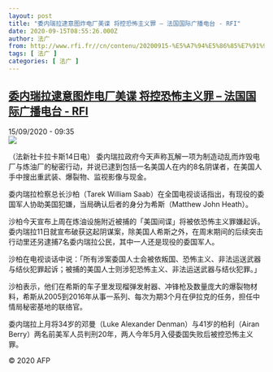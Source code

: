 ```yaml
---
layout: post
title: "委内瑞拉逮意图炸电厂美谍 将控恐怖主义罪 – 法国国际广播电台 - RFI"
date: 2020-09-15T08:55:26.000Z
author: 法广
from: http://www.rfi.fr//cn/contenu/20200915-%E5%A7%94%E5%86%85%E7%91%9E%E6%8B%89%E9%80%AE%E6%84%8F%E5%9B%BE%E7%82%B8%E7%94%B5%E5%8E%82%E7%BE%8E%E8%B0%8D-%E5%B0%86%E6%8E%A7%E6%81%90%E6%80%96%E4%B8%BB%E4%B9%89%E7%BD%AA
tags: [ 法广 ]
categories: [ 法广 ]
---
```

<!--1600160126000-->
[委内瑞拉逮意图炸电厂美谍 将控恐怖主义罪 – 法国国际广播电台 - RFI](http://www.rfi.fr//cn/contenu/20200915-%E5%A7%94%E5%86%85%E7%91%9E%E6%8B%89%E9%80%AE%E6%84%8F%E5%9B%BE%E7%82%B8%E7%94%B5%E5%8E%82%E7%BE%8E%E8%B0%8D-%E5%B0%86%E6%8E%A7%E6%81%90%E6%80%96%E4%B8%BB%E4%B9%89%E7%BD%AA)
------

<div>
<div>15/09/2020 - 09:35</div><img src="https://s.rfi.fr/media/display/d668b9d6-f729-11ea-88c8-005056a98db9/w:310/p:16x9/int0008b.200915153502.jpg"><div class="t-content__body u-clearfix"><p>（法新社卡拉卡斯14日电）    委内瑞拉政府今天声称瓦解一项为制造动乱而炸毁电厂与炼油厂的秘密行动，并说已逮到包括一名美国人在内的8名阴谋者，在美国人手中搜出重武装、爆裂物、监视影像与现金。</p><p>    委内瑞拉检察总长沙柏（Tarek William Saab）在全国电视谈话指出，有现役的委国军人协助美国犯嫌，当局确认后者的身分为希斯（Matthew John Heath）。</p><p>    沙柏今天宣布上周在炼油设施附近被捕的「美国间谍」将被依恐怖主义罪嫌起诉。委内瑞拉11日就宣布破获这起阴谋案，除美国人希斯之外，在周末期间的后续突击行动里还另逮捕7名委内瑞拉公民，其中一人还是现役的委国军人。</p><p>    沙柏在电视谈话中说：「所有涉案委国人士会被依叛国、恐怖主义、非法运送武器与结伙犯罪起诉；被捕的美国人士则涉犯恐怖主义、非法运送武器与结伙犯罪。」</p><p>    沙柏表示，他们在希斯的车子里发现榴弹发射器、冲锋枪及数量庞大的爆裂物材料，希斯从2005到2016年从事一系列、每次为期3个月在伊拉克的任务，担任中情局秘密基地的联络官。</p><p>    委内瑞拉上月将34岁的邓曼（Luke Alexander Denman）与41岁的柏利（Airan Berry）两名前美军人员判刑20年，两人今年5月入侵委国失败后被控恐怖主义罪。</p><p class="t-copyright">© 2020 AFP</p>        </div>
</div>

